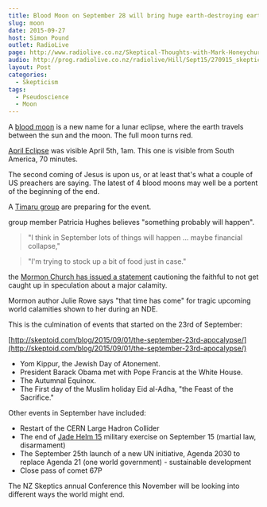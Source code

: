 ```yaml
---
title: Blood Moon on September 28 will bring huge earth-destroying earthquakes
slug: moon
date: 2015-09-27
host: Simon Pound
outlet: RadioLive
page: http://www.radiolive.co.nz/Skeptical-Thoughts-with-Mark-Honeychurch/tabid/506/articleID/101151/Default.aspx
audio: http://prog.radiolive.co.nz/radiolive/Hill/Sept15/270915_skepticalthoughts.mp3
layout: Post
categories:
  - Skepticism
tags:
  - Pseudoscience
  - Moon
---
```


A [blood moon](http://www.express.co.uk/news/weird/584602/Rare-Blood-Moon-September-huge-earth-destroying-earthquakes-prophets-warn-USA-pope) is a new name for a lunar eclipse, where the earth travels between the sun and the moon. The full moon turns red.

<!-- more -->

[April Eclipse](http://rasnz.org.nz/in-the-sky/eclipses) was visible April 5th, 1am. This one is visible from South America, 70 minutes.

The second coming of Jesus is upon us, or at least that's what a couple of US preachers are saying. The latest of 4 blood moons may well be a portent of the beginning of the end.

A [Timaru group](http://www.stuff.co.nz/timaru-herald/news/71699115/september-blood-moon-sparks-fears-of-apocalyptic-event) are preparing for the event.

group member Patricia Hughes believes "something probably will happen".

> "I think in September lots of things will happen ... maybe financial collapse,"

> "I'm trying to stock up a bit of food just in case."

the [Mormon Church has issued a statement](http://www.stuff.co.nz/world/americas/72444838/blood-moon-seen-as-sign-of-end-times-by-some-mormons) cautioning the faithful to not get caught up in speculation about a major calamity.

Mormon author Julie Rowe says "that time has come" for tragic upcoming world calamities shown to her during an NDE.

This is the culmination of events that started on the 23rd of September:

[http://skeptoid.com/blog/2015/09/01/the-september-23rd-apocalypse/](http://skeptoid.com/blog/2015/09/01/the-september-23rd-apocalypse/)

- Yom Kippur, the Jewish Day of Atonement.
- President Barack Obama met with Pope Francis at the White House.
- The Autumnal Equinox.
- The First day of the Muslim holiday Eid al-Adha, "the Feast of the Sacrifice."

Other events in September have included:

- Restart of the CERN Large Hadron Collider
- The end of [Jade Helm 15](https://en.wikipedia.org/wiki/Jade_Helm_15_conspiracy_theories) military exercise on September 15 (martial law, disarmament)
- The September 25th launch of a new UN initiative, Agenda 2030 to replace Agenda 21 (one world government) - sustainable development
- Close pass of comet 67P

The NZ Skeptics annual Conference this November will be looking into different ways the world might end.
